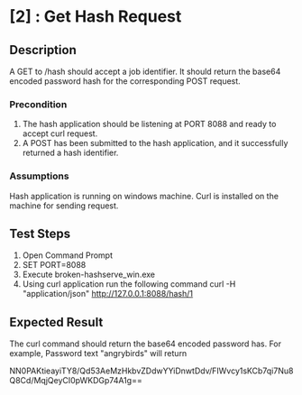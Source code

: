 # [2] : Get Hash Request

## Description

A GET to /hash should accept a job identifier.  It should return the base64 encoded password hash for the corresponding POST request.

### Precondition

1. The hash application should be listening at PORT 8088 and ready to accept curl request.
2. A POST has been submitted to the hash application, and it successfully returned a hash identifier. 

### Assumptions

Hash application is running on windows machine.
Curl is installed on the machine for sending request.

## Test Steps

1. Open Command Prompt
2. SET PORT=8088
3. Execute broken-hashserve_win.exe
4. Using curl application run the following command
curl -H "application/json" http://127.0.0.1:8088/hash/1


 

## Expected Result

The curl command should return the base64 encoded password has.  For example, Password text "angrybirds" will return

NN0PAKtieayiTY8/Qd53AeMzHkbvZDdwYYiDnwtDdv/FIWvcy1sKCb7qi7Nu8Q8Cd/MqjQeyCI0pWKDGp74A1g==


